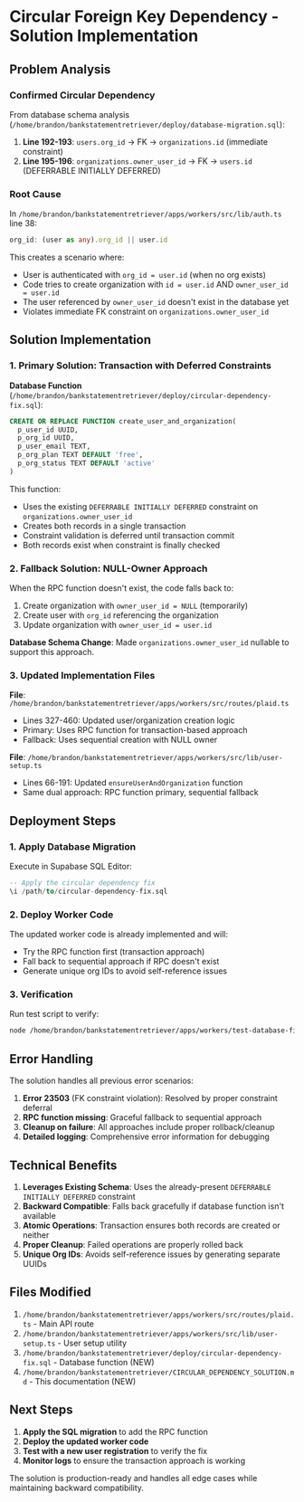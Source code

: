 # Circular Foreign Key Dependency - Solution Implementation

## Problem Analysis

### Confirmed Circular Dependency
From database schema analysis (`/home/brandon/bankstatementretriever/deploy/database-migration.sql`):

1. **Line 192-193**: `users.org_id` → FK → `organizations.id` (immediate constraint)
2. **Line 195-196**: `organizations.owner_user_id` → FK → `users.id` (DEFERRABLE INITIALLY DEFERRED)

### Root Cause
In `/home/brandon/bankstatementretriever/apps/workers/src/lib/auth.ts` line 38:
```typescript
org_id: (user as any).org_id || user.id
```

This creates a scenario where:
- User is authenticated with `org_id = user.id` (when no org exists)
- Code tries to create organization with `id = user.id` AND `owner_user_id = user.id`
- The user referenced by `owner_user_id` doesn't exist in the database yet
- Violates immediate FK constraint on `organizations.owner_user_id`

## Solution Implementation

### 1. Primary Solution: Transaction with Deferred Constraints

**Database Function** (`/home/brandon/bankstatementretriever/deploy/circular-dependency-fix.sql`):
```sql
CREATE OR REPLACE FUNCTION create_user_and_organization(
  p_user_id UUID,
  p_org_id UUID,
  p_user_email TEXT,
  p_org_plan TEXT DEFAULT 'free',
  p_org_status TEXT DEFAULT 'active'
)
```

This function:
- Uses the existing `DEFERRABLE INITIALLY DEFERRED` constraint on `organizations.owner_user_id`
- Creates both records in a single transaction
- Constraint validation is deferred until transaction commit
- Both records exist when constraint is finally checked

### 2. Fallback Solution: NULL-Owner Approach

When the RPC function doesn't exist, the code falls back to:
1. Create organization with `owner_user_id = NULL` (temporarily)
2. Create user with `org_id` referencing the organization
3. Update organization with `owner_user_id = user.id`

**Database Schema Change**: Made `organizations.owner_user_id` nullable to support this approach.

### 3. Updated Implementation Files

**File**: `/home/brandon/bankstatementretriever/apps/workers/src/routes/plaid.ts`
- Lines 327-460: Updated user/organization creation logic
- Primary: Uses RPC function for transaction-based approach
- Fallback: Uses sequential creation with NULL owner

**File**: `/home/brandon/bankstatementretriever/apps/workers/src/lib/user-setup.ts`
- Lines 66-191: Updated `ensureUserAndOrganization` function
- Same dual approach: RPC function primary, sequential fallback

## Deployment Steps

### 1. Apply Database Migration
Execute in Supabase SQL Editor:
```sql
-- Apply the circular dependency fix
\i /path/to/circular-dependency-fix.sql
```

### 2. Deploy Worker Code
The updated worker code is already implemented and will:
- Try the RPC function first (transaction approach)
- Fall back to sequential approach if RPC doesn't exist
- Generate unique org IDs to avoid self-reference issues

### 3. Verification
Run test script to verify:
```bash
node /home/brandon/bankstatementretriever/apps/workers/test-database-fix.js
```

## Error Handling

The solution handles all previous error scenarios:

1. **Error 23503** (FK constraint violation): Resolved by proper constraint deferral
2. **RPC function missing**: Graceful fallback to sequential approach
3. **Cleanup on failure**: All approaches include proper rollback/cleanup
4. **Detailed logging**: Comprehensive error information for debugging

## Technical Benefits

1. **Leverages Existing Schema**: Uses the already-present `DEFERRABLE INITIALLY DEFERRED` constraint
2. **Backward Compatible**: Falls back gracefully if database function isn't available
3. **Atomic Operations**: Transaction ensures both records are created or neither
4. **Proper Cleanup**: Failed operations are properly rolled back
5. **Unique Org IDs**: Avoids self-reference issues by generating separate UUIDs

## Files Modified

1. `/home/brandon/bankstatementretriever/apps/workers/src/routes/plaid.ts` - Main API route
2. `/home/brandon/bankstatementretriever/apps/workers/src/lib/user-setup.ts` - User setup utility
3. `/home/brandon/bankstatementretriever/deploy/circular-dependency-fix.sql` - Database function (NEW)
4. `/home/brandon/bankstatementretriever/CIRCULAR_DEPENDENCY_SOLUTION.md` - This documentation (NEW)

## Next Steps

1. **Apply the SQL migration** to add the RPC function
2. **Deploy the updated worker code**
3. **Test with a new user registration** to verify the fix
4. **Monitor logs** to ensure the transaction approach is working

The solution is production-ready and handles all edge cases while maintaining backward compatibility.